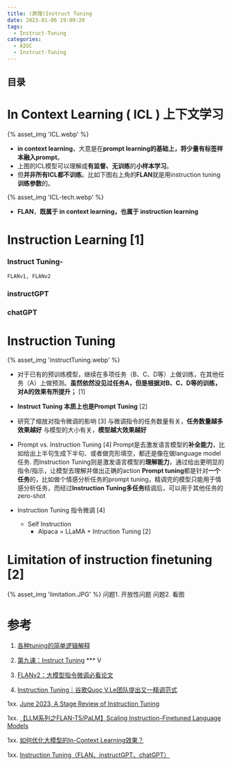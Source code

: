 ```yaml
---
title: (原理)Instruct Tuning 
date: 2023-01-06 19:09:20
tags:
  - Instruct-Tuning
categories: 
  - AIGC
  - Instruct-Tuning  
---
```


<p></p>
<!-- more -->

## 目录
<!-- toc -->

# In Context Learning ( ICL ) 上下文学习
{% asset_img 'ICL.webp' %}

+ **in context learning**，大意是在**prompt learning的基础上，将少量有标签样本融入prompt**。
+ 上图的ICL模型可以理解成**有监督、无训练**的**小样本学习**。
+ 但**并非所有ICL都不训练**。比如下图右上角的**FLAN**就是用instruction tuning**训练参数**的。

{% asset_img 'ICL-tech.webp' %}
+ **FLAN**，**既属于 in context learning，也属于 instruction learning**


# Instruction Learning [1]
###  Instruct Tuning-
    FLANv1, FLANv2
### instructGPT

### chatGPT 


# Instruction Tuning
{% asset_img 'instructTuning.webp' %}

+ 对于已有的预训练模型，继续在多项任务（B、C、D等）上做训练，在其他任务（A）上做预测。**虽然依然没见过任务A，但是根据对B、C、D等的训练，对A的效果有所提升；** [1]

+ **Instruct Tuning 本质上也是Prompt Tuning** [2]


+ 研究了缩放对指令微调的影响 [3]
    与微调指令的任务数量有关，**任务数量越多效果越好**
    与模型的大小有关，**模型越大效果越好**

+ Prompt vs. Instruction Tuning  [4]
	Prompt是去激发语言模型的**补全能力**，比如给出上半句生成下半句、或者做完形填空，都还是像在做language model任务.
	而Instruction Tuning则是激发语言模型的**理解能力**，通过给出更明显的指令/指示，让模型去理解并做出正确的action
	**Prompt tuning**都是针对**一个任务**的，比如做个情感分析任务的prompt tuning，精调完的模型只能用于情感分析任务，而经过**Instruction Tuning多任务**精调后，可以用于其他任务的zero-shot

+ Instruction Tuning 指令微调  [4]
  - Self Instruction
    + Alpaca = LLaMA + Intruction Tuning [2]
    
# Limitation of instruction finetuning [2]
{% asset_img 'limitation.JPG' %}
问题1.  开放性问题
问题2.  看图


# 参考

1. [各种tuning的简单逻辑解释](https://zhuanlan.zhihu.com/p/619406727)

2. [第九课：Instruct Tuning](https://www.bilibili.com/video/BV1cm4y1e7Cc/) *** V

3. [FLANv2：大模型指令微调必看论文](https://zhuanlan.zhihu.com/p/646136859) 

4. [Instruction Tuning｜谷歌Quoc V.Le团队提出又一精调范式](https://zhuanlan.zhihu.com/p/408166011)

1xx. [June 2023, A Stage Review of Instruction Tuning](https://yaofu.notion.site/June-2023-A-Stage-Review-of-Instruction-Tuning-f59dbfc36e2d4e12a33443bd6b2012c2)

1xx. [【LLM系列之FLAN-T5/PaLM】Scaling Instruction-Finetuned Language Models](https://zhuanlan.zhihu.com/p/629461665)

1xx. [如何优化大模型的In-Context Learning效果？](https://zhuanlan.zhihu.com/p/597036814)

1xx. [Instruction Tuning（FLAN、instructGPT、chatGPT）](https://nakaizura.blog.csdn.net/article/details/128265846)

